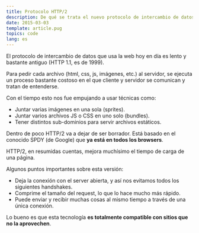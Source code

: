 ```yaml
---
title: Protocolo HTTP/2
description: De qué se trata el nuevo protocolo de intercambio de datos.
date: 2015-03-03
template: article.pug
topics: code
lang: es
---
```


El protocolo de intercambio de datos que usa la web hoy en día es lento y bastante antiguo (HTTP 1.1, es de 1999).

Para pedir cada archivo (html, css, js, imágenes, etc.) al servidor, se ejecuta un proceso bastante costoso en el que cliente y servidor se comunican y tratan de entenderse.

Con el tiempo esto nos fue empujando a usar técnicas como:

- Juntar varias imágenes en una sola (sprites).
- Juntar varios archivos JS o CSS en uno solo (bundles).
- Tener distintos sub-dominios para servir archivos estáticos.

Dentro de poco HTTP/2 va a dejar de ser borrador. Está basado en el conocido SPDY (de Google) que **ya está en todos los browsers**.

HTTP/2, en resumidas cuentas, mejora muchísimo el tiempo de carga de una página.

Algunos puntos importantes sobre esta versión:

- Deja la conexión con el server abierta, y así nos evitamos todos los siguientes handshakes.
- Comprime el tamaño del request, lo que lo hace mucho más rápido.
- Puede enviar y recibir muchas cosas al mismo tiempo a través de una única conexión.

Lo bueno es que esta tecnología **es totalmente compatible con sitios que no la aprovechen**.
